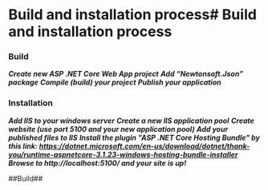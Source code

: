 # Build and installation process# Build and installation process 

### Build
***Create new ASP .NET Core Web App project***
***Add “Newtonsoft.Json” package***
***Compile (build) your project***
***Publish your application***

### Installation
***Add IIS to your windows server***
***Create a new IIS application pool***
***Create website (use port 5100 and your new application pool)***
***Add your published files to IIS***
***Install the plugin "ASP .NET Core Hosting Bundle" by this link: https://dotnet.microsoft.com/en-us/download/dotnet/thank-you/runtime-aspnetcore-3.1.23-windows-hosting-bundle-installer*** 
***Browse to http://localhost:5100/ and your site is up!***

##Build##
